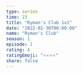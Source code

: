 ```yaml
---
type: series
time: 23
title: "Ryman's Club 1x1"
date: "2022-01-30T00:00:00"
name: "Ryman's Club"
season: 1
episode: 1
rating: 4
ratingEmoji: "⭐️⭐️⭐️⭐️"
share: false
---
```

